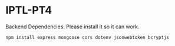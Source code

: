 # IPTL-PT4
 
Backend Dependencies:
Please install it so it can work.

    npm install express mongoose cors dotenv jsonwebtoken bcryptjs